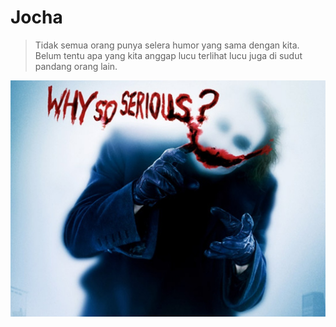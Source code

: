 # Jocha

> Tidak semua orang punya selera humor yang sama dengan kita. Belum tentu apa yang kita anggap lucu terlihat lucu juga di sudut pandang orang lain.

![Jocha](/assets/post-img/jocha.jpg)
